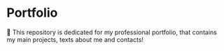 # Portfolio
👤 This repository is dedicated for my professional portfolio, that contains my main projects, texts about me and contacts!
